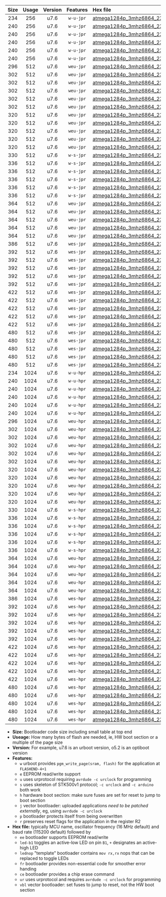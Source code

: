 |Size|Usage|Version|Features|Hex file|
|:-:|:-:|:-:|:-:|:--|
|234|256|u7.6|`w-u-jpr`|[atmega1284p_3mhz6864_230400bps_ur_vbl.hex](https://raw.githubusercontent.com/stefanrueger/urboot/main/atmega1284p_3mhz6864_230400bps_ur_vbl.hex)|
|240|256|u7.6|`w-u-jpr`|[atmega1284p_3mhz6864_230400bps_led+b5_ur_vbl.hex](https://raw.githubusercontent.com/stefanrueger/urboot/main/atmega1284p_3mhz6864_230400bps_led+b5_ur_vbl.hex)|
|240|256|u7.6|`w-u-jpr`|[atmega1284p_3mhz6864_230400bps_led+b7_ur_vbl.hex](https://raw.githubusercontent.com/stefanrueger/urboot/main/atmega1284p_3mhz6864_230400bps_led+b7_ur_vbl.hex)|
|240|256|u7.6|`w-u-jpr`|[atmega1284p_3mhz6864_230400bps_led+c7_ur_vbl.hex](https://raw.githubusercontent.com/stefanrueger/urboot/main/atmega1284p_3mhz6864_230400bps_led+c7_ur_vbl.hex)|
|240|256|u7.6|`w-u-jpr`|[atmega1284p_3mhz6864_230400bps_led+d7_ur_vbl.hex](https://raw.githubusercontent.com/stefanrueger/urboot/main/atmega1284p_3mhz6864_230400bps_led+d7_ur_vbl.hex)|
|240|256|u7.6|`w-u-jpr`|[atmega1284p_3mhz6864_230400bps_lednop_ur_vbl.hex](https://raw.githubusercontent.com/stefanrueger/urboot/main/atmega1284p_3mhz6864_230400bps_lednop_ur_vbl.hex)|
|296|512|u7.6|`weu-jpr`|[atmega1284p_3mhz6864_230400bps_ee_ur_vbl.hex](https://raw.githubusercontent.com/stefanrueger/urboot/main/atmega1284p_3mhz6864_230400bps_ee_ur_vbl.hex)|
|302|512|u7.6|`weu-jpr`|[atmega1284p_3mhz6864_230400bps_ee_led+b5_ur_vbl.hex](https://raw.githubusercontent.com/stefanrueger/urboot/main/atmega1284p_3mhz6864_230400bps_ee_led+b5_ur_vbl.hex)|
|302|512|u7.6|`weu-jpr`|[atmega1284p_3mhz6864_230400bps_ee_led+b7_ur_vbl.hex](https://raw.githubusercontent.com/stefanrueger/urboot/main/atmega1284p_3mhz6864_230400bps_ee_led+b7_ur_vbl.hex)|
|302|512|u7.6|`weu-jpr`|[atmega1284p_3mhz6864_230400bps_ee_led+c7_ur_vbl.hex](https://raw.githubusercontent.com/stefanrueger/urboot/main/atmega1284p_3mhz6864_230400bps_ee_led+c7_ur_vbl.hex)|
|302|512|u7.6|`weu-jpr`|[atmega1284p_3mhz6864_230400bps_ee_led+d7_ur_vbl.hex](https://raw.githubusercontent.com/stefanrueger/urboot/main/atmega1284p_3mhz6864_230400bps_ee_led+d7_ur_vbl.hex)|
|302|512|u7.6|`weu-jpr`|[atmega1284p_3mhz6864_230400bps_ee_lednop_ur_vbl.hex](https://raw.githubusercontent.com/stefanrueger/urboot/main/atmega1284p_3mhz6864_230400bps_ee_lednop_ur_vbl.hex)|
|320|512|u7.6|`weu-jpr`|[atmega1284p_3mhz6864_230400bps_ee_led+b5_fr_ur_vbl.hex](https://raw.githubusercontent.com/stefanrueger/urboot/main/atmega1284p_3mhz6864_230400bps_ee_led+b5_fr_ur_vbl.hex)|
|320|512|u7.6|`weu-jpr`|[atmega1284p_3mhz6864_230400bps_ee_led+b7_fr_ur_vbl.hex](https://raw.githubusercontent.com/stefanrueger/urboot/main/atmega1284p_3mhz6864_230400bps_ee_led+b7_fr_ur_vbl.hex)|
|320|512|u7.6|`weu-jpr`|[atmega1284p_3mhz6864_230400bps_ee_led+c7_fr_ur_vbl.hex](https://raw.githubusercontent.com/stefanrueger/urboot/main/atmega1284p_3mhz6864_230400bps_ee_led+c7_fr_ur_vbl.hex)|
|320|512|u7.6|`weu-jpr`|[atmega1284p_3mhz6864_230400bps_ee_led+d7_fr_ur_vbl.hex](https://raw.githubusercontent.com/stefanrueger/urboot/main/atmega1284p_3mhz6864_230400bps_ee_led+d7_fr_ur_vbl.hex)|
|320|512|u7.6|`weu-jpr`|[atmega1284p_3mhz6864_230400bps_ee_lednop_fr_ur_vbl.hex](https://raw.githubusercontent.com/stefanrueger/urboot/main/atmega1284p_3mhz6864_230400bps_ee_lednop_fr_ur_vbl.hex)|
|330|512|u7.6|`w-s-jpr`|[atmega1284p_3mhz6864_230400bps_vbl.hex](https://raw.githubusercontent.com/stefanrueger/urboot/main/atmega1284p_3mhz6864_230400bps_vbl.hex)|
|336|512|u7.6|`w-s-jpr`|[atmega1284p_3mhz6864_230400bps_led+b5_vbl.hex](https://raw.githubusercontent.com/stefanrueger/urboot/main/atmega1284p_3mhz6864_230400bps_led+b5_vbl.hex)|
|336|512|u7.6|`w-s-jpr`|[atmega1284p_3mhz6864_230400bps_led+b7_vbl.hex](https://raw.githubusercontent.com/stefanrueger/urboot/main/atmega1284p_3mhz6864_230400bps_led+b7_vbl.hex)|
|336|512|u7.6|`w-s-jpr`|[atmega1284p_3mhz6864_230400bps_led+c7_vbl.hex](https://raw.githubusercontent.com/stefanrueger/urboot/main/atmega1284p_3mhz6864_230400bps_led+c7_vbl.hex)|
|336|512|u7.6|`w-s-jpr`|[atmega1284p_3mhz6864_230400bps_led+d7_vbl.hex](https://raw.githubusercontent.com/stefanrueger/urboot/main/atmega1284p_3mhz6864_230400bps_led+d7_vbl.hex)|
|336|512|u7.6|`w-s-jpr`|[atmega1284p_3mhz6864_230400bps_lednop_vbl.hex](https://raw.githubusercontent.com/stefanrueger/urboot/main/atmega1284p_3mhz6864_230400bps_lednop_vbl.hex)|
|364|512|u7.6|`weu-jpr`|[atmega1284p_3mhz6864_230400bps_ee_led+b5_fr_ce_ur_vbl.hex](https://raw.githubusercontent.com/stefanrueger/urboot/main/atmega1284p_3mhz6864_230400bps_ee_led+b5_fr_ce_ur_vbl.hex)|
|364|512|u7.6|`weu-jpr`|[atmega1284p_3mhz6864_230400bps_ee_led+b7_fr_ce_ur_vbl.hex](https://raw.githubusercontent.com/stefanrueger/urboot/main/atmega1284p_3mhz6864_230400bps_ee_led+b7_fr_ce_ur_vbl.hex)|
|364|512|u7.6|`weu-jpr`|[atmega1284p_3mhz6864_230400bps_ee_led+c7_fr_ce_ur_vbl.hex](https://raw.githubusercontent.com/stefanrueger/urboot/main/atmega1284p_3mhz6864_230400bps_ee_led+c7_fr_ce_ur_vbl.hex)|
|364|512|u7.6|`weu-jpr`|[atmega1284p_3mhz6864_230400bps_ee_led+d7_fr_ce_ur_vbl.hex](https://raw.githubusercontent.com/stefanrueger/urboot/main/atmega1284p_3mhz6864_230400bps_ee_led+d7_fr_ce_ur_vbl.hex)|
|364|512|u7.6|`weu-jpr`|[atmega1284p_3mhz6864_230400bps_ee_lednop_fr_ce_ur_vbl.hex](https://raw.githubusercontent.com/stefanrueger/urboot/main/atmega1284p_3mhz6864_230400bps_ee_lednop_fr_ce_ur_vbl.hex)|
|386|512|u7.6|`wes-jpr`|[atmega1284p_3mhz6864_230400bps_ee_vbl.hex](https://raw.githubusercontent.com/stefanrueger/urboot/main/atmega1284p_3mhz6864_230400bps_ee_vbl.hex)|
|392|512|u7.6|`wes-jpr`|[atmega1284p_3mhz6864_230400bps_ee_led+b5_vbl.hex](https://raw.githubusercontent.com/stefanrueger/urboot/main/atmega1284p_3mhz6864_230400bps_ee_led+b5_vbl.hex)|
|392|512|u7.6|`wes-jpr`|[atmega1284p_3mhz6864_230400bps_ee_led+b7_vbl.hex](https://raw.githubusercontent.com/stefanrueger/urboot/main/atmega1284p_3mhz6864_230400bps_ee_led+b7_vbl.hex)|
|392|512|u7.6|`wes-jpr`|[atmega1284p_3mhz6864_230400bps_ee_led+c7_vbl.hex](https://raw.githubusercontent.com/stefanrueger/urboot/main/atmega1284p_3mhz6864_230400bps_ee_led+c7_vbl.hex)|
|392|512|u7.6|`wes-jpr`|[atmega1284p_3mhz6864_230400bps_ee_led+d7_vbl.hex](https://raw.githubusercontent.com/stefanrueger/urboot/main/atmega1284p_3mhz6864_230400bps_ee_led+d7_vbl.hex)|
|392|512|u7.6|`wes-jpr`|[atmega1284p_3mhz6864_230400bps_ee_lednop_vbl.hex](https://raw.githubusercontent.com/stefanrueger/urboot/main/atmega1284p_3mhz6864_230400bps_ee_lednop_vbl.hex)|
|422|512|u7.6|`wes-jpr`|[atmega1284p_3mhz6864_230400bps_ee_led+b5_fr_vbl.hex](https://raw.githubusercontent.com/stefanrueger/urboot/main/atmega1284p_3mhz6864_230400bps_ee_led+b5_fr_vbl.hex)|
|422|512|u7.6|`wes-jpr`|[atmega1284p_3mhz6864_230400bps_ee_led+b7_fr_vbl.hex](https://raw.githubusercontent.com/stefanrueger/urboot/main/atmega1284p_3mhz6864_230400bps_ee_led+b7_fr_vbl.hex)|
|422|512|u7.6|`wes-jpr`|[atmega1284p_3mhz6864_230400bps_ee_led+c7_fr_vbl.hex](https://raw.githubusercontent.com/stefanrueger/urboot/main/atmega1284p_3mhz6864_230400bps_ee_led+c7_fr_vbl.hex)|
|422|512|u7.6|`wes-jpr`|[atmega1284p_3mhz6864_230400bps_ee_led+d7_fr_vbl.hex](https://raw.githubusercontent.com/stefanrueger/urboot/main/atmega1284p_3mhz6864_230400bps_ee_led+d7_fr_vbl.hex)|
|422|512|u7.6|`wes-jpr`|[atmega1284p_3mhz6864_230400bps_ee_lednop_fr_vbl.hex](https://raw.githubusercontent.com/stefanrueger/urboot/main/atmega1284p_3mhz6864_230400bps_ee_lednop_fr_vbl.hex)|
|480|512|u7.6|`wes-jpr`|[atmega1284p_3mhz6864_230400bps_ee_led+b5_fr_ce_vbl.hex](https://raw.githubusercontent.com/stefanrueger/urboot/main/atmega1284p_3mhz6864_230400bps_ee_led+b5_fr_ce_vbl.hex)|
|480|512|u7.6|`wes-jpr`|[atmega1284p_3mhz6864_230400bps_ee_led+b7_fr_ce_vbl.hex](https://raw.githubusercontent.com/stefanrueger/urboot/main/atmega1284p_3mhz6864_230400bps_ee_led+b7_fr_ce_vbl.hex)|
|480|512|u7.6|`wes-jpr`|[atmega1284p_3mhz6864_230400bps_ee_led+c7_fr_ce_vbl.hex](https://raw.githubusercontent.com/stefanrueger/urboot/main/atmega1284p_3mhz6864_230400bps_ee_led+c7_fr_ce_vbl.hex)|
|480|512|u7.6|`wes-jpr`|[atmega1284p_3mhz6864_230400bps_ee_led+d7_fr_ce_vbl.hex](https://raw.githubusercontent.com/stefanrueger/urboot/main/atmega1284p_3mhz6864_230400bps_ee_led+d7_fr_ce_vbl.hex)|
|480|512|u7.6|`wes-jpr`|[atmega1284p_3mhz6864_230400bps_ee_lednop_fr_ce_vbl.hex](https://raw.githubusercontent.com/stefanrueger/urboot/main/atmega1284p_3mhz6864_230400bps_ee_lednop_fr_ce_vbl.hex)|
|234|1024|u7.6|`w-u-hpr`|[atmega1284p_3mhz6864_230400bps_ur.hex](https://raw.githubusercontent.com/stefanrueger/urboot/main/atmega1284p_3mhz6864_230400bps_ur.hex)|
|240|1024|u7.6|`w-u-hpr`|[atmega1284p_3mhz6864_230400bps_led+b5_ur.hex](https://raw.githubusercontent.com/stefanrueger/urboot/main/atmega1284p_3mhz6864_230400bps_led+b5_ur.hex)|
|240|1024|u7.6|`w-u-hpr`|[atmega1284p_3mhz6864_230400bps_led+b7_ur.hex](https://raw.githubusercontent.com/stefanrueger/urboot/main/atmega1284p_3mhz6864_230400bps_led+b7_ur.hex)|
|240|1024|u7.6|`w-u-hpr`|[atmega1284p_3mhz6864_230400bps_led+c7_ur.hex](https://raw.githubusercontent.com/stefanrueger/urboot/main/atmega1284p_3mhz6864_230400bps_led+c7_ur.hex)|
|240|1024|u7.6|`w-u-hpr`|[atmega1284p_3mhz6864_230400bps_led+d7_ur.hex](https://raw.githubusercontent.com/stefanrueger/urboot/main/atmega1284p_3mhz6864_230400bps_led+d7_ur.hex)|
|240|1024|u7.6|`w-u-hpr`|[atmega1284p_3mhz6864_230400bps_lednop_ur.hex](https://raw.githubusercontent.com/stefanrueger/urboot/main/atmega1284p_3mhz6864_230400bps_lednop_ur.hex)|
|296|1024|u7.6|`weu-hpr`|[atmega1284p_3mhz6864_230400bps_ee_ur.hex](https://raw.githubusercontent.com/stefanrueger/urboot/main/atmega1284p_3mhz6864_230400bps_ee_ur.hex)|
|302|1024|u7.6|`weu-hpr`|[atmega1284p_3mhz6864_230400bps_ee_led+b5_ur.hex](https://raw.githubusercontent.com/stefanrueger/urboot/main/atmega1284p_3mhz6864_230400bps_ee_led+b5_ur.hex)|
|302|1024|u7.6|`weu-hpr`|[atmega1284p_3mhz6864_230400bps_ee_led+b7_ur.hex](https://raw.githubusercontent.com/stefanrueger/urboot/main/atmega1284p_3mhz6864_230400bps_ee_led+b7_ur.hex)|
|302|1024|u7.6|`weu-hpr`|[atmega1284p_3mhz6864_230400bps_ee_led+c7_ur.hex](https://raw.githubusercontent.com/stefanrueger/urboot/main/atmega1284p_3mhz6864_230400bps_ee_led+c7_ur.hex)|
|302|1024|u7.6|`weu-hpr`|[atmega1284p_3mhz6864_230400bps_ee_led+d7_ur.hex](https://raw.githubusercontent.com/stefanrueger/urboot/main/atmega1284p_3mhz6864_230400bps_ee_led+d7_ur.hex)|
|302|1024|u7.6|`weu-hpr`|[atmega1284p_3mhz6864_230400bps_ee_lednop_ur.hex](https://raw.githubusercontent.com/stefanrueger/urboot/main/atmega1284p_3mhz6864_230400bps_ee_lednop_ur.hex)|
|320|1024|u7.6|`weu-hpr`|[atmega1284p_3mhz6864_230400bps_ee_led+b5_fr_ur.hex](https://raw.githubusercontent.com/stefanrueger/urboot/main/atmega1284p_3mhz6864_230400bps_ee_led+b5_fr_ur.hex)|
|320|1024|u7.6|`weu-hpr`|[atmega1284p_3mhz6864_230400bps_ee_led+b7_fr_ur.hex](https://raw.githubusercontent.com/stefanrueger/urboot/main/atmega1284p_3mhz6864_230400bps_ee_led+b7_fr_ur.hex)|
|320|1024|u7.6|`weu-hpr`|[atmega1284p_3mhz6864_230400bps_ee_led+c7_fr_ur.hex](https://raw.githubusercontent.com/stefanrueger/urboot/main/atmega1284p_3mhz6864_230400bps_ee_led+c7_fr_ur.hex)|
|320|1024|u7.6|`weu-hpr`|[atmega1284p_3mhz6864_230400bps_ee_led+d7_fr_ur.hex](https://raw.githubusercontent.com/stefanrueger/urboot/main/atmega1284p_3mhz6864_230400bps_ee_led+d7_fr_ur.hex)|
|320|1024|u7.6|`weu-hpr`|[atmega1284p_3mhz6864_230400bps_ee_lednop_fr_ur.hex](https://raw.githubusercontent.com/stefanrueger/urboot/main/atmega1284p_3mhz6864_230400bps_ee_lednop_fr_ur.hex)|
|330|1024|u7.6|`w-s-hpr`|[atmega1284p_3mhz6864_230400bps.hex](https://raw.githubusercontent.com/stefanrueger/urboot/main/atmega1284p_3mhz6864_230400bps.hex)|
|336|1024|u7.6|`w-s-hpr`|[atmega1284p_3mhz6864_230400bps_led+b5.hex](https://raw.githubusercontent.com/stefanrueger/urboot/main/atmega1284p_3mhz6864_230400bps_led+b5.hex)|
|336|1024|u7.6|`w-s-hpr`|[atmega1284p_3mhz6864_230400bps_led+b7.hex](https://raw.githubusercontent.com/stefanrueger/urboot/main/atmega1284p_3mhz6864_230400bps_led+b7.hex)|
|336|1024|u7.6|`w-s-hpr`|[atmega1284p_3mhz6864_230400bps_led+c7.hex](https://raw.githubusercontent.com/stefanrueger/urboot/main/atmega1284p_3mhz6864_230400bps_led+c7.hex)|
|336|1024|u7.6|`w-s-hpr`|[atmega1284p_3mhz6864_230400bps_led+d7.hex](https://raw.githubusercontent.com/stefanrueger/urboot/main/atmega1284p_3mhz6864_230400bps_led+d7.hex)|
|336|1024|u7.6|`w-s-hpr`|[atmega1284p_3mhz6864_230400bps_lednop.hex](https://raw.githubusercontent.com/stefanrueger/urboot/main/atmega1284p_3mhz6864_230400bps_lednop.hex)|
|364|1024|u7.6|`weu-hpr`|[atmega1284p_3mhz6864_230400bps_ee_led+b5_fr_ce_ur.hex](https://raw.githubusercontent.com/stefanrueger/urboot/main/atmega1284p_3mhz6864_230400bps_ee_led+b5_fr_ce_ur.hex)|
|364|1024|u7.6|`weu-hpr`|[atmega1284p_3mhz6864_230400bps_ee_led+b7_fr_ce_ur.hex](https://raw.githubusercontent.com/stefanrueger/urboot/main/atmega1284p_3mhz6864_230400bps_ee_led+b7_fr_ce_ur.hex)|
|364|1024|u7.6|`weu-hpr`|[atmega1284p_3mhz6864_230400bps_ee_led+c7_fr_ce_ur.hex](https://raw.githubusercontent.com/stefanrueger/urboot/main/atmega1284p_3mhz6864_230400bps_ee_led+c7_fr_ce_ur.hex)|
|364|1024|u7.6|`weu-hpr`|[atmega1284p_3mhz6864_230400bps_ee_led+d7_fr_ce_ur.hex](https://raw.githubusercontent.com/stefanrueger/urboot/main/atmega1284p_3mhz6864_230400bps_ee_led+d7_fr_ce_ur.hex)|
|364|1024|u7.6|`weu-hpr`|[atmega1284p_3mhz6864_230400bps_ee_lednop_fr_ce_ur.hex](https://raw.githubusercontent.com/stefanrueger/urboot/main/atmega1284p_3mhz6864_230400bps_ee_lednop_fr_ce_ur.hex)|
|386|1024|u7.6|`wes-hpr`|[atmega1284p_3mhz6864_230400bps_ee.hex](https://raw.githubusercontent.com/stefanrueger/urboot/main/atmega1284p_3mhz6864_230400bps_ee.hex)|
|392|1024|u7.6|`wes-hpr`|[atmega1284p_3mhz6864_230400bps_ee_led+b5.hex](https://raw.githubusercontent.com/stefanrueger/urboot/main/atmega1284p_3mhz6864_230400bps_ee_led+b5.hex)|
|392|1024|u7.6|`wes-hpr`|[atmega1284p_3mhz6864_230400bps_ee_led+b7.hex](https://raw.githubusercontent.com/stefanrueger/urboot/main/atmega1284p_3mhz6864_230400bps_ee_led+b7.hex)|
|392|1024|u7.6|`wes-hpr`|[atmega1284p_3mhz6864_230400bps_ee_led+c7.hex](https://raw.githubusercontent.com/stefanrueger/urboot/main/atmega1284p_3mhz6864_230400bps_ee_led+c7.hex)|
|392|1024|u7.6|`wes-hpr`|[atmega1284p_3mhz6864_230400bps_ee_led+d7.hex](https://raw.githubusercontent.com/stefanrueger/urboot/main/atmega1284p_3mhz6864_230400bps_ee_led+d7.hex)|
|392|1024|u7.6|`wes-hpr`|[atmega1284p_3mhz6864_230400bps_ee_lednop.hex](https://raw.githubusercontent.com/stefanrueger/urboot/main/atmega1284p_3mhz6864_230400bps_ee_lednop.hex)|
|422|1024|u7.6|`wes-hpr`|[atmega1284p_3mhz6864_230400bps_ee_led+b5_fr.hex](https://raw.githubusercontent.com/stefanrueger/urboot/main/atmega1284p_3mhz6864_230400bps_ee_led+b5_fr.hex)|
|422|1024|u7.6|`wes-hpr`|[atmega1284p_3mhz6864_230400bps_ee_led+b7_fr.hex](https://raw.githubusercontent.com/stefanrueger/urboot/main/atmega1284p_3mhz6864_230400bps_ee_led+b7_fr.hex)|
|422|1024|u7.6|`wes-hpr`|[atmega1284p_3mhz6864_230400bps_ee_led+c7_fr.hex](https://raw.githubusercontent.com/stefanrueger/urboot/main/atmega1284p_3mhz6864_230400bps_ee_led+c7_fr.hex)|
|422|1024|u7.6|`wes-hpr`|[atmega1284p_3mhz6864_230400bps_ee_led+d7_fr.hex](https://raw.githubusercontent.com/stefanrueger/urboot/main/atmega1284p_3mhz6864_230400bps_ee_led+d7_fr.hex)|
|422|1024|u7.6|`wes-hpr`|[atmega1284p_3mhz6864_230400bps_ee_lednop_fr.hex](https://raw.githubusercontent.com/stefanrueger/urboot/main/atmega1284p_3mhz6864_230400bps_ee_lednop_fr.hex)|
|480|1024|u7.6|`wes-hpr`|[atmega1284p_3mhz6864_230400bps_ee_led+b5_fr_ce.hex](https://raw.githubusercontent.com/stefanrueger/urboot/main/atmega1284p_3mhz6864_230400bps_ee_led+b5_fr_ce.hex)|
|480|1024|u7.6|`wes-hpr`|[atmega1284p_3mhz6864_230400bps_ee_led+b7_fr_ce.hex](https://raw.githubusercontent.com/stefanrueger/urboot/main/atmega1284p_3mhz6864_230400bps_ee_led+b7_fr_ce.hex)|
|480|1024|u7.6|`wes-hpr`|[atmega1284p_3mhz6864_230400bps_ee_led+c7_fr_ce.hex](https://raw.githubusercontent.com/stefanrueger/urboot/main/atmega1284p_3mhz6864_230400bps_ee_led+c7_fr_ce.hex)|
|480|1024|u7.6|`wes-hpr`|[atmega1284p_3mhz6864_230400bps_ee_led+d7_fr_ce.hex](https://raw.githubusercontent.com/stefanrueger/urboot/main/atmega1284p_3mhz6864_230400bps_ee_led+d7_fr_ce.hex)|
|480|1024|u7.6|`wes-hpr`|[atmega1284p_3mhz6864_230400bps_ee_lednop_fr_ce.hex](https://raw.githubusercontent.com/stefanrueger/urboot/main/atmega1284p_3mhz6864_230400bps_ee_lednop_fr_ce.hex)|

- **Size:** Bootloader code size including small table at top end
- **Useage:** How many bytes of flash are needed, ie, HW boot section or a multiple of the page size
- **Version:** For example, u7.6 is an urboot version, o5.2 is an optiboot version
- **Features:**
  + `w` urboot provides `pgm_write_page(sram, flash)` for the application at `FLASHEND-4+1`
  + `e` EEPROM read/write support
  + `u` uses urprotocol requiring `avrdude -c urclock` for programming
  + `s` uses skeleton of STK500v1 protocol; `-c urclock` and `-c arduino` both work
  + `h` hardware boot section: make sure fuses are set for reset to jump to boot section
  + `j` vector bootloader: uploaded applications *need to be patched externally*, eg, using `avrdude -c urclock`
  + `p` bootloader protects itself from being overwritten
  + `r` preserves reset flags for the application in the register R2
- **Hex file:** typically MCU name, oscillator frequency (16 MHz default) and baud rate (115200 default) followed by
  + `ee` bootloader supports EEPROM read/write
  + `led-b1` toggles an active-low LED on pin `B1`, `+` designates an active-high LED
  + `lednop` "template" bootloader contains `mov rx,rx` nops that can be replaced to toggle LEDs
  + `fr` bootloader provides non-essential code for smoother error handing
  + `ce` bootloader provides a chip erase command
  + `ur` uses urprotocol and requires `avrdude -c urclock` for programming
  + `vbl` vector bootloader: set fuses to jump to reset, not the HW boot section
